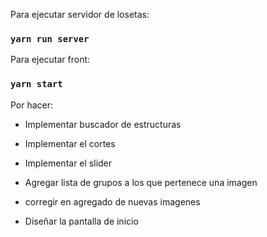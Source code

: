 Para ejecutar servidor de losetas:

### `yarn run server`

Para ejecutar front:

### `yarn start`

Por hacer:

- Implementar buscador de estructuras
- Implementar el cortes
- Implementar el slider
- Agregar lista de grupos a los que pertenece una imagen
- corregir en agregado de nuevas imagenes

- Diseñar la pantalla de inicio